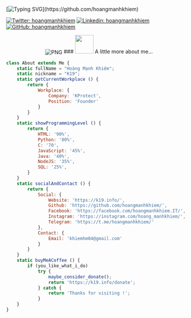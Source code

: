 [![Typing SVG](https://readme-typing-svg.herokuapp.com?color=%2336BCF7&size=25&vCenter=true&height=40&lines=Hi%2C+I'm+Khiem+!;Welcome+to+my+Github+!)](https://github.com/hoangmanhkhiem)

[![Twitter: hoangmanhkhiem](https://img.shields.io/twitter/follow/hoangmanhkhiem?style=social)](https://twitter.com/hoangmanhkhiem)
[![Linkedin: hoangmanhkhiem](https://img.shields.io/badge/-hoangmanhkhiem-blue?style=flat-square&logo=Linkedin&logoColor=white&link=https://www.linkedin.com/in/hoangmanhkhiem/)](https://www.linkedin.com/in/hoangmanhkhiem/)
[![GitHub: hoangmanhkhiem](https://img.shields.io/github/followers/hoangmanhkhiem?label=follow&style=social)](https://github.com/hoangmanhkhiem)

<p align="center">
    <img align="center" alt="PNG" src="https://user-images.githubusercontent.com/88273015/133915703-61533620-a9b9-48ea-b6cd-d42d1e6e7e76.gif" />
### <img src="https://media.giphy.com/media/VgCDAzcKvsR6OM0uWg/giphy.gif" width="50"> A little more about me...  

```javascript
class About extends Me {
    static fullName = "Hoàng Mạnh Khiêm";
    static nickname = "K19";
    static getCurrentWorkplace () {
        return {
            Workplace: {
                Company: 'KProtect',
                Position: 'Founder'
            }
        }
    }
    static showProgrammingLevel () {
        return {
            HTML: '90%',
            Python: '80%',
            C: '70',
            JavaScript: '45%',
            Java: '40%',
            NodeJS: '35%',
            SQL: '25%',
        }
    }
    static socialAndContact () {
        return {
            Social: {
                Website: 'https://k19.info/',
                Github: 'https://github.com/hoangmanhkhiem/',
                Facebook: 'https://facebook.com/hoangmanhkhiem.IT/',
                Instagram: 'https://instagram.com/hoang_manhkhiem/',
                Telegram: 'https://t.me/hoangmanhkhiem/'
            },
            Contact: {
                Email: 'khiemhm04@gmail.com'
            }
        }
    }
    static buyMeACoffee () {
        if (you_like_what_i_do)
            try {
                maybe_consider_donate();
                return 'https://k19.info/donate'; 
            } catch {
                return 'Thanks for visiting !';
            }
    }
}
```
